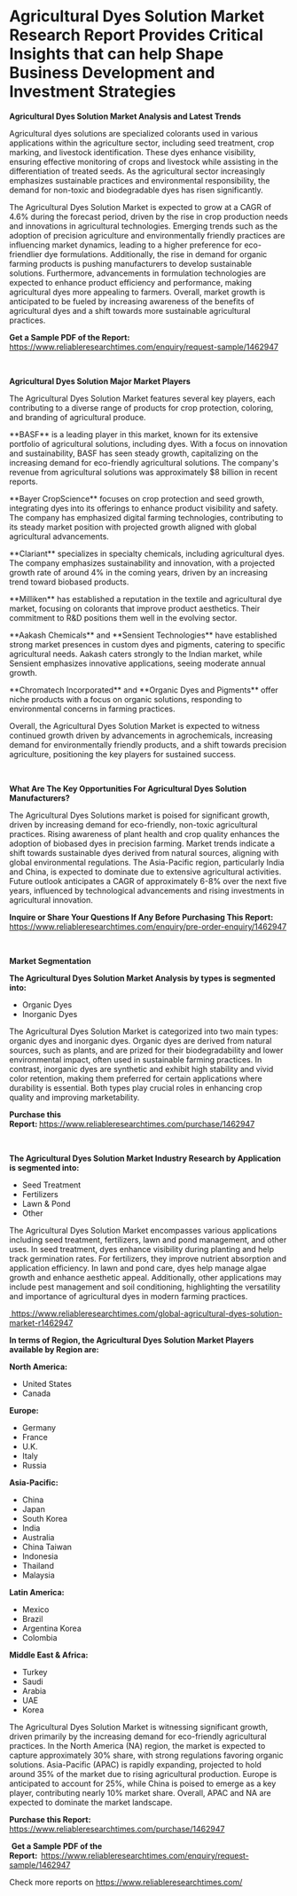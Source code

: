 <p><h1>Agricultural Dyes Solution Market Research Report Provides Critical Insights that can help Shape Business Development and Investment Strategies</h1></p><p><strong>Agricultural Dyes Solution Market Analysis and Latest Trends</strong></p>
<p><p>Agricultural dyes solutions are specialized colorants used in various applications within the agriculture sector, including seed treatment, crop marking, and livestock identification. These dyes enhance visibility, ensuring effective monitoring of crops and livestock while assisting in the differentiation of treated seeds. As the agricultural sector increasingly emphasizes sustainable practices and environmental responsibility, the demand for non-toxic and biodegradable dyes has risen significantly.</p><p>The Agricultural Dyes Solution Market is expected to grow at a CAGR of 4.6% during the forecast period, driven by the rise in crop production needs and innovations in agricultural technologies. Emerging trends such as the adoption of precision agriculture and environmentally friendly practices are influencing market dynamics, leading to a higher preference for eco-friendlier dye formulations. Additionally, the rise in demand for organic farming products is pushing manufacturers to develop sustainable solutions. Furthermore, advancements in formulation technologies are expected to enhance product efficiency and performance, making agricultural dyes more appealing to farmers. Overall, market growth is anticipated to be fueled by increasing awareness of the benefits of agricultural dyes and a shift towards more sustainable agricultural practices.</p></p>
<p><strong>Get a Sample PDF of the Report:&nbsp;</strong> <a href="https://www.reliableresearchtimes.com/enquiry/request-sample/1462947?utm_campaign=1933&utm_medium=2&utm_source=Github&utm_content=ia&utm_term=03022025&utm_id=agricultural-dyes-solution">https://www.reliableresearchtimes.com/enquiry/request-sample/1462947</a></p>
<p>&nbsp;</p>
<p><strong>Agricultural Dyes Solution Major Market Players</strong></p>
<p><p>The Agricultural Dyes Solution Market features several key players, each contributing to a diverse range of products for crop protection, coloring, and branding of agricultural produce.</p><p>**BASF** is a leading player in this market, known for its extensive portfolio of agricultural solutions, including dyes. With a focus on innovation and sustainability, BASF has seen steady growth, capitalizing on the increasing demand for eco-friendly agricultural solutions. The company's revenue from agricultural solutions was approximately $8 billion in recent reports.</p><p>**Bayer CropScience** focuses on crop protection and seed growth, integrating dyes into its offerings to enhance product visibility and safety. The company has emphasized digital farming technologies, contributing to its steady market position with projected growth aligned with global agricultural advancements.</p><p>**Clariant** specializes in specialty chemicals, including agricultural dyes. The company emphasizes sustainability and innovation, with a projected growth rate of around 4% in the coming years, driven by an increasing trend toward biobased products.</p><p>**Milliken** has established a reputation in the textile and agricultural dye market, focusing on colorants that improve product aesthetics. Their commitment to R&D positions them well in the evolving sector.</p><p>**Aakash Chemicals** and **Sensient Technologies** have established strong market presences in custom dyes and pigments, catering to specific agricultural needs. Aakash caters strongly to the Indian market, while Sensient emphasizes innovative applications, seeing moderate annual growth.</p><p>**Chromatech Incorporated** and **Organic Dyes and Pigments** offer niche products with a focus on organic solutions, responding to environmental concerns in farming practices.</p><p>Overall, the Agricultural Dyes Solution Market is expected to witness continued growth driven by advancements in agrochemicals, increasing demand for environmentally friendly products, and a shift towards precision agriculture, positioning the key players for sustained success.</p></p>
<p>&nbsp;</p>
<p><strong>What Are The Key Opportunities For Agricultural Dyes Solution Manufacturers?</strong></p>
<p><p>The Agricultural Dyes Solutions market is poised for significant growth, driven by increasing demand for eco-friendly, non-toxic agricultural practices. Rising awareness of plant health and crop quality enhances the adoption of biobased dyes in precision farming. Market trends indicate a shift towards sustainable dyes derived from natural sources, aligning with global environmental regulations. The Asia-Pacific region, particularly India and China, is expected to dominate due to extensive agricultural activities. Future outlook anticipates a CAGR of approximately 6-8% over the next five years, influenced by technological advancements and rising investments in agricultural innovation.</p></p>
<p><strong>Inquire or Share Your Questions If Any Before Purchasing This Report:</strong> <a href="https://www.reliableresearchtimes.com/enquiry/pre-order-enquiry/1462947?utm_campaign=1933&utm_medium=2&utm_source=Github&utm_content=ia&utm_term=03022025&utm_id=agricultural-dyes-solution">https://www.reliableresearchtimes.com/enquiry/pre-order-enquiry/1462947</a></p>
<p>&nbsp;</p>
<p><strong>Market Segmentation</strong></p>
<p><strong>The Agricultural Dyes Solution Market Analysis by types is segmented into:</strong></p>
<p><ul><li>Organic Dyes</li><li>Inorganic Dyes</li></ul></p>
<p><p>The Agricultural Dyes Solution Market is categorized into two main types: organic dyes and inorganic dyes. Organic dyes are derived from natural sources, such as plants, and are prized for their biodegradability and lower environmental impact, often used in sustainable farming practices. In contrast, inorganic dyes are synthetic and exhibit high stability and vivid color retention, making them preferred for certain applications where durability is essential. Both types play crucial roles in enhancing crop quality and improving marketability.</p></p>
<p><strong>Purchase this Report:&nbsp;</strong><a href="https://www.reliableresearchtimes.com/purchase/1462947?utm_campaign=1933&utm_medium=2&utm_source=Github&utm_content=ia&utm_term=03022025&utm_id=agricultural-dyes-solution">https://www.reliableresearchtimes.com/purchase/1462947</a></p>
<p>&nbsp;</p>
<p><strong>The Agricultural Dyes Solution Market Industry Research by Application is segmented into:</strong></p>
<p><ul><li>Seed Treatment</li><li>Fertilizers</li><li>Lawn & Pond</li><li>Other</li></ul></p>
<p><p>The Agricultural Dyes Solution Market encompasses various applications including seed treatment, fertilizers, lawn and pond management, and other uses. In seed treatment, dyes enhance visibility during planting and help track germination rates. For fertilizers, they improve nutrient absorption and application efficiency. In lawn and pond care, dyes help manage algae growth and enhance aesthetic appeal. Additionally, other applications may include pest management and soil conditioning, highlighting the versatility and importance of agricultural dyes in modern farming practices.</p></p>
<p><a href="https://www.reliableresearchtimes.com/global-agricultural-dyes-solution-market-r1462947?utm_campaign=1933&utm_medium=2&utm_source=Github&utm_content=ia&utm_term=03022025&utm_id=agricultural-dyes-solution">&nbsp;https://www.reliableresearchtimes.com/global-agricultural-dyes-solution-market-r1462947</a></p>
<p><strong>In terms of Region, the Agricultural Dyes Solution Market Players available by Region are:</strong></p>
<p>
    <p> <strong> North America: </strong>
        <ul>
            <li>United States</li>
            <li>Canada</li>
        </ul>
        </p> 
    <p> <strong> Europe: </strong>
        <ul>
            <li>Germany</li>
            <li>France</li>
            <li>U.K.</li>
            <li>Italy</li>
            <li>Russia</li>
        </ul>
        </p> 
    <p> <strong> Asia-Pacific: </strong>
        <ul>
            <li>China</li>
            <li>Japan</li>
            <li>South Korea</li>
            <li>India</li>
            <li>Australia</li>
            <li>China Taiwan</li>
            <li>Indonesia</li>
            <li>Thailand</li>
            <li>Malaysia</li>
        </ul>
        </p> 
    <p> <strong> Latin America: </strong>
        <ul>
            <li>Mexico</li>
            <li>Brazil</li>
            <li>Argentina Korea</li>
            <li>Colombia</li>
        </ul>
        </p> 
    <p> <strong> Middle East & Africa: </strong>
        <ul>
            <li>Turkey</li>
            <li>Saudi</li>
            <li>Arabia</li>
            <li>UAE</li>
            <li>Korea</li>
        </ul>
    </p>
    </p>
<p><p>The Agricultural Dyes Solution Market is witnessing significant growth, driven primarily by the increasing demand for eco-friendly agricultural practices. In the North America (NA) region, the market is expected to capture approximately 30% share, with strong regulations favoring organic solutions. Asia-Pacific (APAC) is rapidly expanding, projected to hold around 35% of the market due to rising agricultural production. Europe is anticipated to account for 25%, while China is poised to emerge as a key player, contributing nearly 10% market share. Overall, APAC and NA are expected to dominate the market landscape.</p></p>
<p><strong>Purchase this Report: </strong><a href="https://www.reliableresearchtimes.com/purchase/1462947?utm_campaign=1933&utm_medium=2&utm_source=Github&utm_content=ia&utm_term=03022025&utm_id=agricultural-dyes-solution">https://www.reliableresearchtimes.com/purchase/1462947</a></p>
<p>&nbsp;<strong>Get a Sample PDF of the Report:&nbsp;&nbsp;</strong><a href="https://www.reliableresearchtimes.com/enquiry/request-sample/1462947?utm_campaign=1933&utm_medium=2&utm_source=Github&utm_content=ia&utm_term=03022025&utm_id=agricultural-dyes-solution">https://www.reliableresearchtimes.com/enquiry/request-sample/1462947</a></p>
<p><strong></strong></p>
<p>Check more reports on <a href="https://www.reliableresearchtimes.com/?utm_campaign=1933&utm_medium=2&utm_source=Github&utm_content=ia&utm_term=03022025&utm_id=agricultural-dyes-solution">https://www.reliableresearchtimes.com/</a></p>